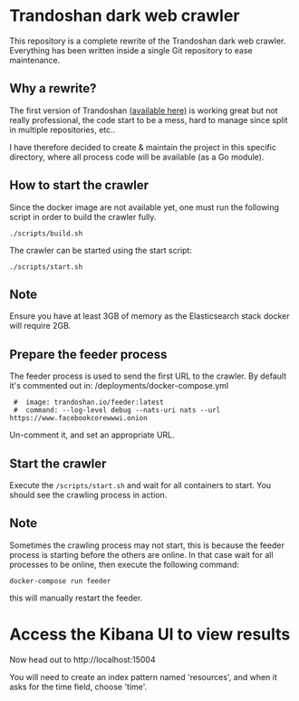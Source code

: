 # Trandoshan dark web crawler

This repository is a complete rewrite of the Trandoshan dark web crawler. Everything has been written inside a single
Git repository to ease maintenance.

## Why a rewrite?

The first version of Trandoshan [(available here)](https://github.com/trandoshan-io) is working great but
not really professional, the code start to be a mess, hard to manage since split in multiple repositories, etc..

I have therefore decided to create & maintain the project in this specific directory, where all process code will be available
(as a Go module).

## How to start the crawler

Since the docker image are not available yet, one must run the following script in order to build the crawler fully.

```shell script
./scripts/build.sh
```

The crawler can be started using the start script:

```shell script
./scripts/start.sh
```
## Note

Ensure you have at least 3GB of memory as the Elasticsearch stack docker will require 2GB.

## Prepare the feeder process

The feeder process is used to send the first URL to the crawler.  By default it's commented out in: /deployments/docker-compose.yml 
 
 ```#feeder:
  #  image: trandoshan.io/feeder:latest
  #  command: --log-level debug --nats-uri nats --url https://www.facebookcorewwwi.onion
 ```
  
Un-comment it, and set an appropriate URL.

## Start the crawler

Execute the ``/scripts/start.sh`` and wait for all containers to start.
You should see the crawling process in action.

## Note

Sometimes the crawling process may not start, this is because the feeder process is starting before the others are online. In that case wait for all processes to be online, then execute the following command:

```
docker-compose run feeder
```

this will manually restart the feeder.

# Access the Kibana UI to view results

Now head out to http://localhost:15004

You will need to create an index pattern named 'resources', and when it asks for the time field, choose 'time'.
